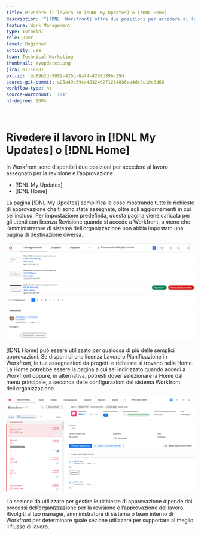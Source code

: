 ```yaml
---
title: Rivedere il lavoro in [!DNL My Updates] o [!DNL Home]
description: '“[!DNL  Workfront] offre due posizioni per accedere al lavoro assegnato per la revisione e l’approvazione:  [!DNL My Updates]  e  [!DNL Home] ”'
feature: Work Management
type: Tutorial
role: User
level: Beginner
activity: use
team: Technical Marketing
thumbnail: myupdates.png
jira: KT-10081
exl-id: fed89b2d-5092-426d-8af4-4268d89bc29d
source-git-commit: a25a49e59ca483246271214886ea4dc9c10e8d66
workflow-type: ht
source-wordcount: '191'
ht-degree: 100%

---
```


# Rivedere il lavoro in [!DNL My Updates] o [!DNL Home]

In Workfront sono disponibili due posizioni per accedere al lavoro assegnato per la revisione e l’approvazione:

* [!DNL My Updates]
* [!DNL Home]

La pagina [!DNL My Updates] semplifica le cose mostrando tutte le richieste di approvazione che ti sono state assegnate, oltre agli aggiornamenti in cui sei incluso. Per impostazione predefinita, questa pagina viene caricata per gli utenti con licenza Revisione quando si accede a Workfront, a meno che l’amministratore di sistema dell’organizzazione non abbia impostato una pagina di destinazione diversa.

![Immagine della pagina[!DNL My Updates] ](assets/my-updates-overview.png)

[!DNL Home] può essere utilizzato per qualcosa di più delle semplici approvazioni. Se disponi di una licenza Lavoro o Pianificazione in Workfront, le tue assegnazioni da progetti e richieste si trovano nella Home. La Home potrebbe essere la pagina a cui sei indirizzato quando accedi a Workfront oppure, in alternativa, potresti dover selezionare la Home dal menu principale, a seconda delle configurazioni del sistema Workfront dell’organizzazione.

![Immagine della pagina [!DNL Home] ](assets/home-overview.png)

La sezione da utilizzare per gestire le richieste di approvazione dipende dai processi dell’organizzazione per la revisione e l’approvazione del lavoro. Rivolgiti al tuo manager, amministratore di sistema o team interno di Workfront per determinare quale sezione utilizzare per supportare al meglio il flusso di lavoro.
